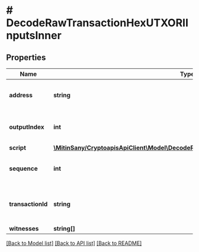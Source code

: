 # # DecodeRawTransactionHexUTXORIInputsInner

## Properties

Name | Type | Description | Notes
------------ | ------------- | ------------- | -------------
**address** | **string** | Represents the address which send the amount. | [optional]
**outputIndex** | **int** | Represents the output of a transaction. |
**script** | [**\MitinSany/CryptoapisApiClient\Model\DecodeRawTransactionHexUTXORIInputsInnerScript**](DecodeRawTransactionHexUTXORIInputsInnerScript.md) |  |
**sequence** | **int** | Represents the script sequence number. |
**transactionId** | **string** | Represents the transaction inputs&#39; indentifier. |
**witnesses** | **string[]** |  | [optional]

[[Back to Model list]](../../README.md#models) [[Back to API list]](../../README.md#endpoints) [[Back to README]](../../README.md)
